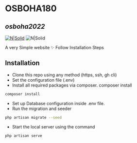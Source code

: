 # OSBOHA180
## _osboha2022_

[![N|Solid](https://laravel.com/img/logomark.min.svg)](https://laravel.com/img/logotype.min.svg) ![N|Solid](https://laravel.com/img/logotype.min.svg)

A very Simple website ✨ Follow Installation Steps 

## Installation

- Clone this repo using any method (https, ssh, gh cli)
- Set the configuration file (.env)
- Install all required packages via composer. composer install
```sh
composer install
```
- Set up Database configuration inside .env file.
- Run the migration and seeder

```sh
php artisan migrate --seed
```
- Start the local server using the command
```sh
php artisan serve
```